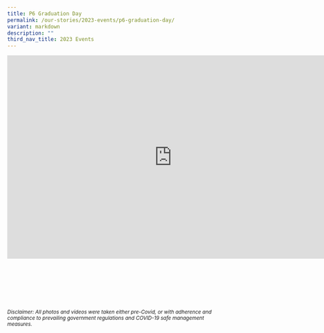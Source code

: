 ```yaml
---
title: P6 Graduation Day
permalink: /our-stories/2023-events/p6-graduation-day/
variant: markdown
description: ""
third_nav_title: 2023 Events
---
```

<iframe allowfullscreen="true" height="469" width="760" frameborder="0" src="https://docs.google.com/presentation/d/e/2PACX-1vQd--gwO-svszkdSeeOwu2oRHnAXNzVHzq1Lh3qUTLLky4cwJG_NKrJMLNBEJf8tMqmbYbAOxzarWAQ/embed?start=true&amp;loop=true&amp;delayms=3000"></iframe>


<br><br><br><br><br><br>
<sup>_Disclaimer: All photos and videos were taken either pre-Covid, or with adherence and compliance to prevailing government regulations and COVID-19 safe management measures._</sup>